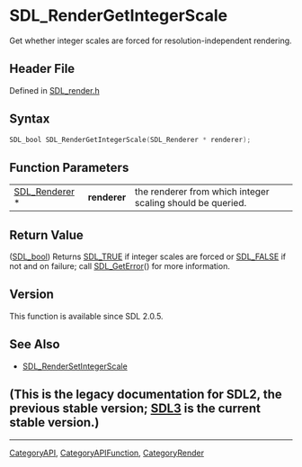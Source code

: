 # SDL_RenderGetIntegerScale

Get whether integer scales are forced for resolution-independent rendering.

## Header File

Defined in [SDL_render.h](https://github.com/libsdl-org/SDL/blob/SDL2/include/SDL_render.h)

## Syntax

```c
SDL_bool SDL_RenderGetIntegerScale(SDL_Renderer * renderer);
```

## Function Parameters

|                                |              |                                                            |
| ------------------------------ | ------------ | ---------------------------------------------------------- |
| [SDL_Renderer](SDL_Renderer) * | **renderer** | the renderer from which integer scaling should be queried. |

## Return Value

([SDL_bool](SDL_bool)) Returns [SDL_TRUE](SDL_TRUE) if integer scales are
forced or [SDL_FALSE](SDL_FALSE) if not and on failure; call
[SDL_GetError](SDL_GetError)() for more information.

## Version

This function is available since SDL 2.0.5.

## See Also

- [SDL_RenderSetIntegerScale](SDL_RenderSetIntegerScale)


## (This is the legacy documentation for SDL2, the previous stable version; [SDL3](https://wiki.libsdl.org/SDL3/) is the current stable version.)



----
[CategoryAPI](CategoryAPI), [CategoryAPIFunction](CategoryAPIFunction), [CategoryRender](CategoryRender)


